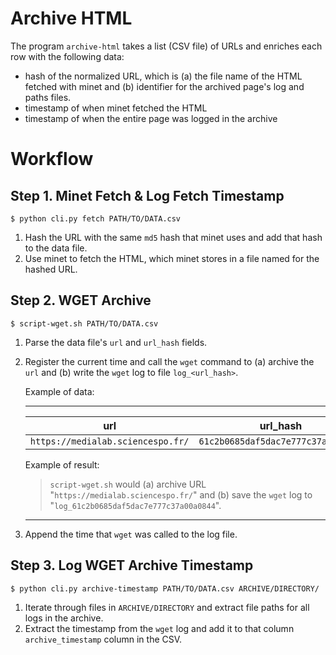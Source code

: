 # Archive HTML

The program `archive-html` takes a list (CSV file) of URLs and enriches each row with the following data:

- hash of the normalized URL, which is (a) the file name of the HTML fetched with minet and (b) identifier for the archived page's log and paths files.
- timestamp of when minet fetched the HTML
- timestamp of when the entire page was logged in the archive 

# Workflow

## Step 1. Minet Fetch & Log Fetch Timestamp
```shell
$ python cli.py fetch PATH/TO/DATA.csv
```
1. Hash the URL with the same `md5` hash that minet uses and add that hash to the data file.
2. Use minet to fetch the HTML, which minet stores in a file named for the hashed URL.

## Step 2. WGET Archive
```shell
$ script-wget.sh PATH/TO/DATA.csv
```
1. Parse the data file's `url` and `url_hash` fields.
2. Register the current time and call the `wget` command to (a) archive the `url` and (b) write the `wget` log to file `log_<url_hash>`.

    Example of data:

    ---

    |url|url_hash|
    |--|--|
    |`https://medialab.sciencespo.fr/`|`61c2b0685daf5dac7e777c37a00a0844`|

    Example of result:
    > `script-wget.sh` would (a) archive URL "`https://medialab.sciencespo.fr/`" and (b) save the `wget` log to "`log_61c2b0685daf5dac7e777c37a00a0844`".

    ---
3. Append the time that `wget` was called to the log file.

## Step 3. Log WGET Archive Timestamp
```shell
$ python cli.py archive-timestamp PATH/TO/DATA.csv ARCHIVE/DIRECTORY/
```
1. Iterate through files in `ARCHIVE/DIRECTORY` and extract file paths for all logs in the archive.
2. Extract the timestamp from the `wget` log and add it to that column `archive_timestamp` column in the CSV.

